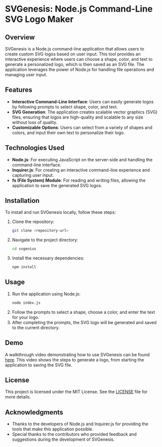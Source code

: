 
# SVGenesis: Node.js Command-Line SVG Logo Maker

## Overview

SVGenesis is a Node.js command-line application that allows users to create custom SVG logos based on user input. This tool provides an interactive experience where users can choose a shape, color, and text to generate a personalized logo, which is then saved as an SVG file. The application leverages the power of Node.js for handling file operations and managing user input.

## Features

- **Interactive Command-Line Interface**: Users can easily generate logos by following prompts to select shape, color, and text.
- **SVG Generation**: The application creates scalable vector graphics (SVG) files, ensuring that logos are high-quality and scalable to any size without loss of quality.
- **Customizable Options**: Users can select from a variety of shapes and colors, and input their own text to personalize their logo.

## Technologies Used

- **Node.js**: For executing JavaScript on the server-side and handling the command-line interface.
- **Inquirer.js**: For creating an interactive command-line experience and capturing user input.
- **fs (File System) Module**: For reading and writing files, allowing the application to save the generated SVG logos.

## Installation

To install and run SVGenesis locally, follow these steps:

1. Clone the repository:
   ```bash
   git clone <repository-url>
   ```
2. Navigate to the project directory:
   ```bash
   cd svgenius
   ```
3. Install the necessary dependencies:
   ```bash
   npm install
   ```

## Usage

1. Run the application using Node.js:
   ```bash
   node index.js
   ```
2. Follow the prompts to select a shape, choose a color, and enter the text for your logo.
3. After completing the prompts, the SVG logo will be generated and saved to the current directory.

## Demo

A walkthrough video demonstrating how to use SVGenesis can be found [here](#). This video shows the steps to generate a logo, from starting the application to saving the SVG file.

## License

This project is licensed under the MIT License. See the [LICENSE](LICENSE) file for more details.

## Acknowledgments

- Thanks to the developers of Node.js and Inquirer.js for providing the tools that make this application possible.
- Special thanks to the contributors who provided feedback and suggestions during the development of SVGenesis.
